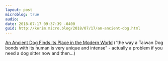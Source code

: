 ```yaml
---
layout: post
microblog: true
audio: 
date: 2018-07-17 09:37:39 -0400
guid: http://kerim.micro.blog/2018/07/17/an-ancient-dog.html
---
```

[An Ancient Dog Finds its Place in the Modern World](https://topics.amcham.com.tw/2018/07/an-ancient-dog-finds-its-place-in-the-modern-world/) (“the way a Taiwan Dog bonds with its human is very unique and intense” - actually a problem if you need a dog sitter now and then…)
